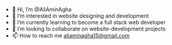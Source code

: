 - 👋 Hi, I’m @AliAminAgha
- 👀 I’m interested in website designing and development
- 🌱 I’m currently learning to become a full stack web developer
- 💞️ I’m looking to collaborate on website-development projects
- 📫 How to reach me aliaminagha15@gmail.com

<!---
AliAminAgha/AliAminAgha is a ✨ special ✨ repository because its `README.md` (this file) appears on your GitHub profile.
You can click the Preview link to take a look at your changes.
--->

